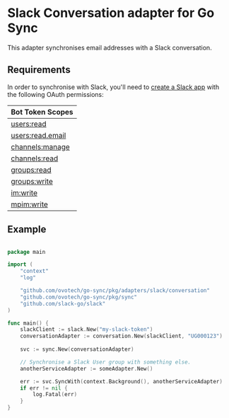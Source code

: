 # Slack Conversation adapter for Go Sync
This adapter synchronises email addresses with a Slack conversation.

## Requirements
In order to synchronise with Slack, you'll need to [create a Slack app](https://api.slack.com/authentication/basics)
with the following OAuth permissions:

| Bot Token Scopes                                                  |
|-------------------------------------------------------------------|
| [users:read](https://api.slack.com/scopes/users:read)             |
| [users:read.email](https://api.slack.com/scopes/users:read.email) |
| [channels:manage](https://api.slack.com/scopes/channels:manage)   |
| [channels:read](https://api.slack.com/scopes/channels:read)       |
| [groups:read](https://api.slack.com/scopes/groups:read)           |
| [groups:write](https://api.slack.com/scopes/groups:write)         |
| [im:write](https://api.slack.com/scopes/im:write)                 |
| [mpim:write](https://api.slack.com/scopes/mpim:write)             |

## Example
```go

package main

import (
	"context"
	"log"

	"github.com/ovotech/go-sync/pkg/adapters/slack/conversation"
	"github.com/ovotech/go-sync/pkg/sync"
	"github.com/slack-go/slack"
)

func main() {
	slackClient := slack.New("my-slack-token")
	conversationAdapter := conversation.New(slackClient, "UG000123")
	
	svc := sync.New(conversationAdapter)

	// Synchronise a Slack User group with something else.
	anotherServiceAdapter := someAdapter.New()

	err := svc.SyncWith(context.Background(), anotherServiceAdapter)
	if err != nil {
		log.Fatal(err)
	}
}
```
